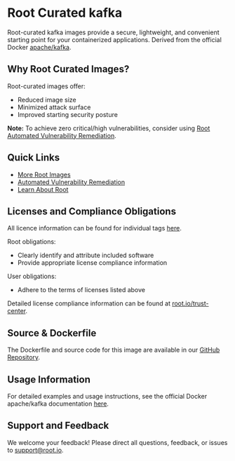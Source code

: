 # Root Curated kafka

Root-curated kafka images provide a secure, lightweight, and convenient starting point for your containerized applications. Derived from the official Docker [apache/kafka](https://hub.docker.com/r/apache/kafka).

## Why Root Curated Images?
Root-curated images offer:
- Reduced image size
- Minimized attack surface
- Improved starting security posture

**Note:** To achieve zero critical/high vulnerabilities, consider using [Root Automated Vulnerability Remediation](https://app.root.io).

## Quick Links
- [More Root Images](https://images.root.io)
- [Automated Vulnerability Remediation](https://app.root.io)
- [Learn About Root](https://www.root.io)

## Licenses and Compliance Obligations
All licence information can be found for individual tags [here](https://github.com/rootio-avr/public-image-catalog/tree/main/debian/kafka/).

Root obligations:
- Clearly identify and attribute included software
- Provide appropriate license compliance information

User obligations:
- Adhere to the terms of licenses listed above

Detailed license compliance information can be found at [root.io/trust-center](https://root.io/trust-center).

## Source & Dockerfile
The Dockerfile and source code for this image are available in our [GitHub Repository](https://github.com/rootio-avr/public-image-catalog/tree/main/debian/kafka/).

## Usage Information
For detailed examples and usage instructions, see the official Docker apache/kafka documentation [here](https://hub.docker.com/r/apache/kafka).

## Support and Feedback
We welcome your feedback! Please direct all questions, feedback, or issues to [support@root.io](mailto:support@root.io).
